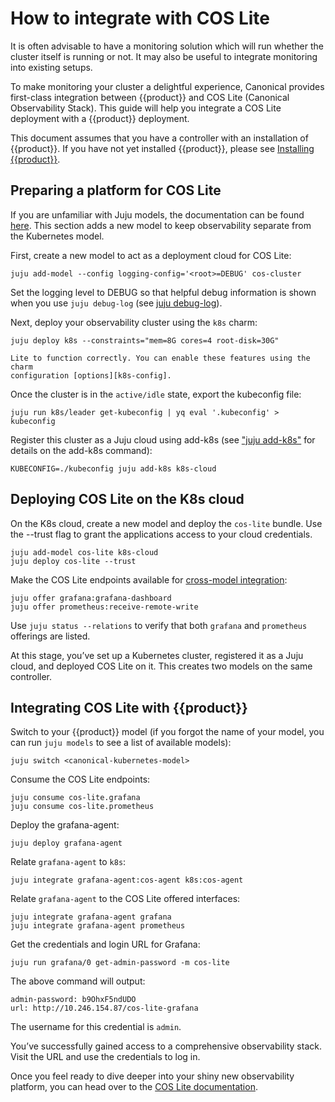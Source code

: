 # How to integrate with COS Lite

It is often advisable to have a monitoring solution which will run whether the
cluster itself is running or not. It may also be useful to integrate monitoring
into existing setups.

To make monitoring your cluster a delightful experience, Canonical provides
first-class integration between {{product}} and COS Lite (Canonical
Observability Stack). This guide will help you integrate a COS Lite
deployment with a {{product}} deployment.

This document assumes that you have a controller with an installation of
{{product}}. If you have not yet installed {{product}}, please see
[Installing {{product}}][how-to-install].

## Preparing a platform for COS Lite

If you are unfamiliar with Juju models, the documentation can be found
[here][juju-models]. This section adds a new model to keep observability
separate from the Kubernetes model.

First, create a new model to act as a deployment cloud for COS Lite:

```
juju add-model --config logging-config='<root>=DEBUG' cos-cluster
```

Set the logging level to DEBUG so that helpful debug information is shown when
you use `juju debug-log` (see [juju debug-log][juju-debug-log]).

Next, deploy your observability cluster using the `k8s` charm:

```
juju deploy k8s --constraints="mem=8G cores=4 root-disk=30G"
```

```{note} local-storage and load-balancer are essential features for the COS
Lite to function correctly. You can enable these features using the charm
configuration [options][k8s-config].
```

Once the cluster is in the `active/idle` state, export the kubeconfig file:

```
juju run k8s/leader get-kubeconfig | yq eval '.kubeconfig' > kubeconfig
```

Register this cluster as a Juju cloud using add-k8s (see ["juju
add-k8s"][add-k8s] for details on the add-k8s
command):

```
KUBECONFIG=./kubeconfig juju add-k8s k8s-cloud
```

## Deploying COS Lite on the K8s cloud

On the K8s cloud, create a new model and deploy the `cos-lite` bundle.
Use the --trust flag to grant the applications access to your cloud credentials.

```
juju add-model cos-lite k8s-cloud
juju deploy cos-lite --trust
```

Make the COS Lite endpoints available for
[cross-model integration][cross-model-integration]:

```
juju offer grafana:grafana-dashboard
juju offer prometheus:receive-remote-write
```

Use `juju status --relations` to verify that both `grafana` and `prometheus`
offerings are listed.

At this stage, you’ve set up a Kubernetes cluster, registered it as a Juju
cloud, and deployed COS Lite on it. This creates two models on the same
controller.

## Integrating COS Lite with {{product}}

Switch to your {{product}} model (if you forgot the name of your model,
you can run `juju models` to see a list of available models):

```
juju switch <canonical-kubernetes-model>
```

Consume the COS Lite endpoints:

```
juju consume cos-lite.grafana
juju consume cos-lite.prometheus
```

Deploy the grafana-agent:

```
juju deploy grafana-agent
```

Relate `grafana-agent` to `k8s`:

```
juju integrate grafana-agent:cos-agent k8s:cos-agent
```

Relate `grafana-agent` to the COS Lite offered interfaces:

```
juju integrate grafana-agent grafana
juju integrate grafana-agent prometheus
```

Get the credentials and login URL for Grafana:

```
juju run grafana/0 get-admin-password -m cos-lite
```

The above command will output:

```
admin-password: b9OhxF5ndUDO
url: http://10.246.154.87/cos-lite-grafana
```

The username for this credential is `admin`.

You’ve successfully gained access to a comprehensive observability stack. Visit
the URL and use the credentials to log in.

Once you feel ready to dive deeper into your shiny new observability platform,
you can head over to the [COS Lite documentation][cos-lite-docs].

<!-- LINKS -->

[how-to-install]: ../howto/charm/install
[add-k8s]: https://juju.is/docs/juju/juju-add-k8s
[cos-lite-docs]: https://charmhub.io/topics/canonical-observability-stack
[juju-models]: https://juju.is/docs/juju/model
[juju-debug-log]: https://juju.is/docs/juju/juju-debug-log
[cross-model-integration]: https://juju.is/docs/juju/relation#heading--cross-model
[k8s-config]: https://charmhub.io/k8s/configurations
